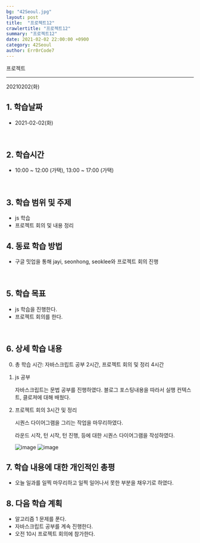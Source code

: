 ```yaml
---
bg: "42Seoul.jpg"
layout: post
title:  "프로젝트12"
crawlertitle: "프로젝트12"
summary: "프로젝트12"
date: 2021-02-02 22:00:00 +0900
category: 42Seoul
author: Err0rCode7
---
```


프로젝트

---

20210202(화)

## 1. 학습날짜

- 2021-02-02(화)
<br>

## 2. 학습시간

- 10:00 ~ 12:00 (가택), 13:00 ~ 17:00 (가택)
<br>

## 3. 학습 범위 및 주제

- js 학습
- 프로젝트 회의 및 내용 정리

## 4. 동료 학습 방법

- 구글 밋업을 통해 jayi, seonhong, seoklee와 프로젝트 회의 진행
<br>

## 5. 학습 목표

- js 학습을 진행한다.
- 프로젝트 회의를 한다.

<br>

## 6. 상세 학습 내용

0. 총 학습 시간: 자바스크립트 공부 2시간, 프로젝트 회의 및 정리 4시간

1. js 공부

	자바스크립트는 문법 공부를 진행하였다.
	블로그 포스팅내용을 따라서 실행 컨텍스트, 클로져에 대해 배웠다.

2. 프로젝트 회의 3시간 및 정리

	시퀀스 다이어그램을 그리는 작업을 마무리하였다.

	라운드 시작, 턴 시작, 턴 진행, 등에 대한 시퀀스 다이어그램을 작성하였다.

	![image](https://user-images.githubusercontent.com/48249549/106587826-7143e080-658d-11eb-984d-b050bdc70e99.png)
	![image](https://user-images.githubusercontent.com/48249549/106587836-756ffe00-658d-11eb-8d31-401c3b24b573.png)

## 7. 학습 내용에 대한 개인적인 총평

- 오늘 일과를 일찍 마무리하고 일찍 일어나서 못한 부분을 채우기로 하였다.

## 8. 다음 학습 계획

- 알고리즘 1 문제를 푼다.
- 자바스크립트 공부를 계속 진행한다.
- 오전 10시 프로젝트 회의에 참가한다.